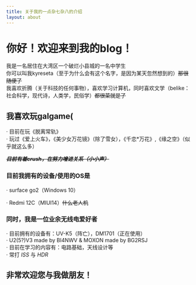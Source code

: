 ```yaml
---
title: 关于我的一点杂七杂八的介绍
layout: about
---
```

# 你好！欢迎来到我的blog！
 我是一名居住在大湾区一个破烂小县城的一名中学生  
 你可以叫我kyreseta（至于为什么会有这个名字，是因为某天忽然想到的）~~那很随便了~~  
    我喜欢折腾（关于科技的任何事物），喜欢学习计算机，同时喜欢文学（belike：社会科学，现代诗，人类学，民俗学）~~都很菜就是了~~

## 我喜欢玩galgame(
 · 目前在玩《脱离常轨》  
 · 玩过《爱上火车》，《美少女万花镜》（除了雪女），《千恋*万花》,《缘之空》（似乎就这么多）

___~~目前有着crush，在努力增进关系（小小声）~~___

### 目前我拥有的设备/使用的OS是
 · surface go2（Windows 10）

 · Redmi 12C（MIUI14）~~什么老人机~~

### 同时，我是一位业余无线电爱好者 
 · 目前拥有的设备有：UV-K5（阵亡），DM1701（正在使用）  
 · U2(5?)V3 made by BI4NWV & MOXON made by BG2RSJ      
 · 目前在学习的内容有：电路基础，天线设计等   
 · 常打 _ISS_ 与 _HDR_

 ## 非常欢迎您与我做朋友！
